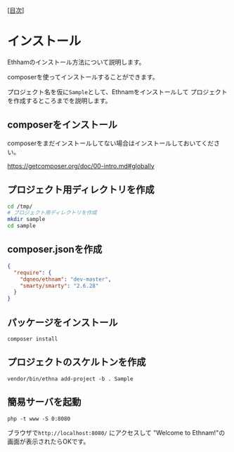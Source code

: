 [[目次](README.md)]
# インストール

Ethhamのインストール方法について説明します。

composerを使ってインストールすることができます。

プロジェクト名を仮に`Sample`として、Ethnamをインストールして
プロジェクトを作成するところまでを説明します。

## composerをインストール

composerをまだインストールしてない場合はインストールしておいてください。

https://getcomposer.org/doc/00-intro.md#globally

## プロジェクト用ディレクトリを作成


```sh
cd /tmp/
# プロジェクト用ディレクトリを作成
mkdir sample
cd sample
```

## composer.jsonを作成

```json
{
  "require": {
    "dqneo/ethnam": "dev-master",
    "smarty/smarty": "2.6.28"
  }
}
```

## パッケージをインストール

```
composer install
```

## プロジェクトのスケルトンを作成

```
vendor/bin/ethna add-project -b . Sample
```

## 簡易サーバを起動

```
php -t www -S 0:8080
```

ブラウザで`http://localhost:8080/` にアクセスして "Welcome to Ethnam!"の画面が表示されたらOKです。

